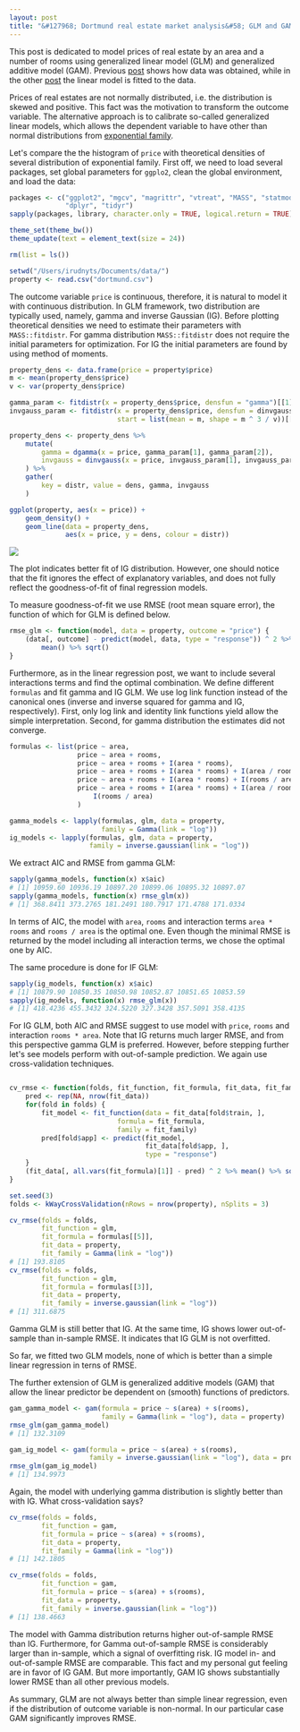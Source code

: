```yaml
---
layout: post
title: "&#127968; Dortmund real estate market analysis&#58; GLM and GAM"
---
```


This post is dedicated to model prices of real estate by an area and a number of rooms using generalized linear model (GLM) and generalized additive model (GAM). Previous [post](https://irudnyts.github.io/5-minutes-data-science-Dortmund-real-estate-market-analysis-obtaining-and-tidying-data/) shows how data was obtained, while in the other [post](https://irudnyts.github.io/Dortmund-real-estate-market-analysis-linear-regression-models/) the linear model is fitted to the data. 

Prices of real estates are not normally distributed, i.e. the distribution is skewed and positive. This fact was the motivation to transform the outcome variable. The alternative approach is to calibrate so-called generalized linear models, which allows the dependent variable to have other than normal distributions from [exponential family](https://en.wikipedia.org/wiki/Exponential_family).

Let's compare the the histogram of `price` with theoretical densities of several distribution of exponential family. First off, we need to load several packages, set global parameters for `ggplo2`, clean the global environment, and load the data:

```r
packages <- c("ggplot2", "mgcv", "magrittr", "vtreat", "MASS", "statmod",
              "dplyr", "tidyr")
sapply(packages, library, character.only = TRUE, logical.return = TRUE)

theme_set(theme_bw())
theme_update(text = element_text(size = 24))

rm(list = ls())

setwd("/Users/irudnyts/Documents/data/")
property <- read.csv("dortmund.csv")
```

The outcome variable `price` is continuous, therefore, it is natural to model it with continuous distribution. In GLM framework, two distribution are typically used, namely, gamma and inverse Gaussian (IG). Before plotting theoretical densities we need to estimate their parameters with `MASS::fitdistr`. For gamma distribution `MASS::fitdistr` does not require the initial parameters for optimization. For IG the initial parameters are found by using method of moments.

```r
property_dens <- data.frame(price = property$price)
m <- mean(property_dens$price)
v <- var(property_dens$price)

gamma_param <- fitdistr(x = property_dens$price, densfun = "gamma")[[1]]
invgauss_param <- fitdistr(x = property_dens$price, densfun = dinvgauss, 
                           start = list(mean = m, shape = m ^ 3 / v))[[1]]

property_dens <- property_dens %>%
    mutate(
        gamma = dgamma(x = price, gamma_param[1], gamma_param[2]),
        invgauss = dinvgauss(x = price, invgauss_param[1], invgauss_param[2])
    ) %>%
    gather(
        key = distr, value = dens, gamma, invgauss
    )

ggplot(property, aes(x = price)) + 
    geom_density() +
    geom_line(data = property_dens,
              aes(x = price, y = dens, colour = distr))
```

![](https://irudnyts.github.io/images/posts/2017-09-23-dortmund-real-estate-market-analysis-glm-and-gam/dens.png)

The plot indicates better fit of IG distribution. However, one should notice that the fit ignores the effect of explanatory variables, and does not fully reflect the goodness-of-fit of final regression models.

To measure goodness-of-fit we use RMSE (root mean square error), the function of which for GLM is defined below.

```r
rmse_glm <- function(model, data = property, outcome = "price") {
    (data[, outcome] - predict(model, data, type = "response")) ^ 2 %>%
        mean() %>% sqrt()
}
```

Furthermore, as in the linear regression post, we want to include several interactions terms and find the optimal combination. We define different `formulas` and fit gamma and IG GLM. We use log link function instead of the canonical ones (inverse and inverse squared for gamma and IG, respectively). First, only log link and identity link functions yield allow the simple interpretation. Second, for gamma distribution the estimates did not converge.

```r
formulas <- list(price ~ area, 
                 price ~ area + rooms,
                 price ~ area + rooms + I(area * rooms),
                 price ~ area + rooms + I(area * rooms) + I(area / rooms),
                 price ~ area + rooms + I(area * rooms) + I(rooms / area),
                 price ~ area + rooms + I(area * rooms) + I(area / rooms) + 
                     I(rooms / area)
                 )

gamma_models <- lapply(formulas, glm, data = property,
                       family = Gamma(link = "log"))
ig_models <- lapply(formulas, glm, data = property,
                    family = inverse.gaussian(link = "log"))
```

We extract AIC and RMSE from gamma GLM: 

```r
sapply(gamma_models, function(x) x$aic)
# [1] 10959.60 10936.19 10897.20 10899.06 10895.32 10897.07
sapply(gamma_models, function(x) rmse_glm(x))
# [1] 368.8411 373.2765 181.2491 180.7917 171.4788 171.0334
```
In terms of AIC, the model with `area`, `rooms` and interaction terms `area * rooms` and `rooms / area` is the optimal one. Even though the minimal RMSE is returned by the model including all interaction terms, we chose the optimal one by AIC.

The same procedure is done for IF GLM:

```r
sapply(ig_models, function(x) x$aic)
# [1] 10879.90 10850.35 10850.98 10852.87 10851.65 10853.59
sapply(ig_models, function(x) rmse_glm(x))
# [1] 418.4236 455.3432 324.5220 327.3428 357.5091 358.4135
```

For IG GLM, both AIC and RMSE suggest to use model with `price`, `rooms` and interaction `rooms * area`. Note that IG returns much larger RMSE, and from this perspective gamma GLM is preferred. However, before stepping further let's see models perform with out-of-sample prediction. We again use cross-validation techniques.

```r

cv_rmse <- function(folds, fit_function, fit_formula, fit_data, fit_family) {
    pred <- rep(NA, nrow(fit_data))
    for(fold in folds) {
        fit_model <- fit_function(data = fit_data[fold$train, ],
                           formula = fit_formula,
                           family = fit_family)
        pred[fold$app] <- predict(fit_model,
                                  fit_data[fold$app, ],
                                  type = "response")
    }
    (fit_data[, all.vars(fit_formula)[1]] - pred) ^ 2 %>% mean() %>% sqrt()
}

set.seed(3)
folds <- kWayCrossValidation(nRows = nrow(property), nSplits = 3)

cv_rmse(folds = folds,
        fit_function = glm,
        fit_formula = formulas[[5]],
        fit_data = property,
        fit_family = Gamma(link = "log"))
# [1] 193.8105
cv_rmse(folds = folds,
        fit_function = glm,
        fit_formula = formulas[[3]],
        fit_data = property,
        fit_family = inverse.gaussian(link = "log"))
# [1] 311.6875
```
Gamma GLM is still better that IG. At the same time, IG shows lower out-of-sample than in-sample RMSE. It indicates that IG GLM is not overfitted.

So far, we fitted two GLM models, none of which is better than a simple linear regression in terns of RMSE.

The further extension of GLM is generalized additive models (GAM) that allow the linear predictor be dependent on (smooth) functions of predictors.

```r
gam_gamma_model <- gam(formula = price ~ s(area) + s(rooms),
                       family = Gamma(link = "log"), data = property)
rmse_glm(gam_gamma_model)
# [1] 132.3109

gam_ig_model <- gam(formula = price ~ s(area) + s(rooms),
                    family = inverse.gaussian(link = "log"), data = property)
rmse_glm(gam_ig_model)
# [1] 134.9973
```

Again, the model with underlying gamma distribution is slightly better than with IG. What cross-validation says?

```r
cv_rmse(folds = folds,
        fit_function = gam,
        fit_formula = price ~ s(area) + s(rooms),
        fit_data = property,
        fit_family = Gamma(link = "log"))
# [1] 142.1805

cv_rmse(folds = folds,
        fit_function = gam,
        fit_formula = price ~ s(area) + s(rooms),
        fit_data = property,
        fit_family = inverse.gaussian(link = "log"))
# [1] 138.4663
```
The model with Gamma distribution returns higher out-of-sample RMSE than IG. Furthermore, for Gamma out-of-sample RMSE is considerably larger than in-sample, which a signal of overfitting risk. IG model in- and out-of-sample RMSE are comparable. This fact and my personal gut feeling are in favor of IG GAM. But more importantly, GAM IG shows substantially lower RMSE than all other previous models.

As summary, GLM are not always better than simple linear regression, even if the distribution of outcome variable is non-normal. In our particular case GAM significantly improves RMSE. 



